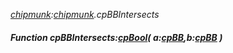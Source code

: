 _[chipmunk](../../modules/chipmunk/chipmunk-module.md):[chipmunk](../../modules/chipmunk/chipmunk-module.md).cpBBIntersects_
##### Function cpBBIntersects:[cpBool](../../modules/chipmunk/chipmunk-cpbool.md)( a:[cpBB](../../modules/chipmunk/chipmunk-cpbb.md),b:[cpBB](../../modules/chipmunk/chipmunk-cpbb.md) )

